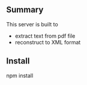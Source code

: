 ## Summary

This server is built to

- extract text from pdf file
- reconstruct to XML format

## Install

npm install
